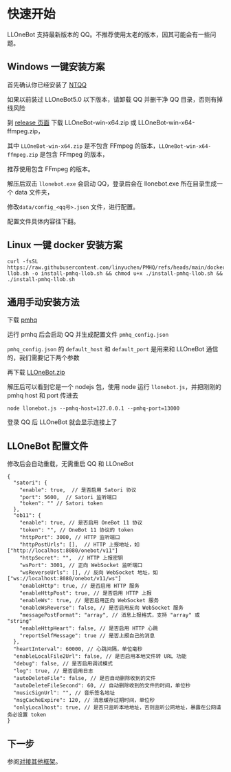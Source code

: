 # 快速开始

LLOneBot 支持最新版本的 QQ。不推荐使用太老的版本，因其可能会有一些问题。

## Windows 一键安装方案

首先确认你已经安装了 [NTQQ](https://im.qq.com)

如果以前装过 LLOneBot5.0 以下版本，请卸载 QQ 并删干净 QQ 目录，否则有掉线风险

到 [release 页面](https://github.com/LLOneBot/LLOneBot/releases) 下载 LLOneBot-win-x64.zip 或 LLOneBot-win-x64-ffmpeg.zip，

其中 `LLOneBot-win-x64.zip` 是不包含 FFmpeg 的版本，`LLOneBot-win-x64-ffmpeg.zip` 是包含 FFmpeg 的版本，

推荐使用包含 FFmpeg 的版本。

解压后双击 `llonebot.exe` 会启动 QQ，登录后会在 llonebot.exe 所在目录生成一个 data 文件夹，

修改`data/config_<qq号>.json` 文件，进行配置。

配置文件具体内容往下翻。

## Linux 一键 docker 安装方案
```shell
curl -fsSL https://raw.githubusercontent.com/linyuchen/PMHQ/refs/heads/main/docker/install-llob.sh -o install-pmhq-llob.sh && chmod u+x ./install-pmhq-llob.sh && ./install-pmhq-llob.sh
```
## 通用手动安装方法

下载 [pmhq](https://github.com/linyuchen/PMHQ/releases)

运行 pmhq 后会启动 QQ 并生成配置文件 `pmhq_config.json`

`pmhq_config.json` 的 `default_host` 和 `default_port` 是用来和 LLOneBot 通信的，我们需要记下两个参数

再下载 [LLOneBot.zip](https://github.com/LLOneBot/LLOneBot/releases)

解压后可以看到它是一个 nodejs 包，使用 node 运行 `llonebot.js`，并把刚刚的 pmhq host 和 port 传进去
```shell
node llonebot.js --pmhq-host=127.0.0.1 --pmhq-port=13000
```
登录 QQ 后 LLOneBot 就会显示连接上了

## LLOneBot 配置文件

修改后会自动重载，无需重启 QQ 和 LLOneBot

```json5
{
  "satori": {
    "enable": true,  // 是否启用 Satori 协议
    "port": 5600,  // Satori 监听端口
    "token": "" // Satori token
  },
  "ob11": {
    "enable": true, // 是否启用 OneBot 11 协议
    "token": "", // OneBot 11 协议的 token
    "httpPort": 3000, // HTTP 监听端口
    "httpPostUrls": [],  // HTTP 上报地址，如 ["http://localhost:8080/onebot/v11"]
    "httpSecret": "",  // HTTP 上报密钥
    "wsPort": 3001, // 正向 WebSocket 监听端口
    "wsReverseUrls": [], // 反向 WebSocket 地址，如 ["ws://localhost:8080/onebot/v11/ws"]
    "enableHttp": true, // 是否启用 HTTP 服务
    "enableHttpPost": true, // 是否启用 HTTP 上报
    "enableWs": true, // 是否启用正向 WebSocket 服务
    "enableWsReverse": false, // 是否启用反向 WebSocket 服务
    "messagePostFormat": "array", // 消息上报格式，支持 "array" 或 "string"
    "enableHttpHeart": false, // 是否启用 HTTP 心跳
    "reportSelfMessage": true // 是否上报自己的消息
  },
  "heartInterval": 60000, // 心跳间隔，单位毫秒
  "enableLocalFile2Url": false, // 是否启用本地文件转 URL 功能
  "debug": false, // 是否启用调试模式
  "log": true, // 是否启用日志
  "autoDeleteFile": false, // 是否自动删除收到的文件
  "autoDeleteFileSecond": 60, // 自动删除收到的文件的时间，单位秒
  "musicSignUrl": "", // 音乐签名地址
  "msgCacheExpire": 120, // 消息缓存过期时间，单位秒
  "onlyLocalhost": true, // 是否只监听本地地址，否则监听公网地址，暴露在公网请务必设置 token
}
```

## 下一步

参阅[对接其他框架](./configuration.md#对接其他框架)。




